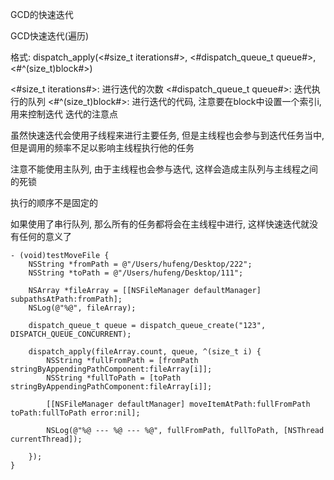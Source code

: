 GCD的快速迭代


GCD快速迭代(遍历)

格式:
dispatch_apply(<#size_t iterations#>, <#dispatch_queue_t queue#>, <#^(size_t)block#>)

<#size_t iterations#>: 进行迭代的次数
<#dispatch_queue_t queue#>: 迭代执行的队列
<#^(size_t)block#>: 进行迭代的代码, 注意要在block中设置一个索引i, 用来控制迭代
迭代的注意点

虽然快速迭代会使用子线程来进行主要任务, 但是主线程也会参与到迭代任务当中, 但是调用的频率不足以影响主线程执行他的任务

注意不能使用主队列, 由于主线程也会参与迭代, 这样会造成主队列与主线程之间的死锁

执行的顺序不是固定的

如果使用了串行队列, 那么所有的任务都将会在主线程中进行, 这样快速迭代就没有任何的意义了


```
- (void)testMoveFile {
    NSString *fromPath = @"/Users/hufeng/Desktop/222";
    NSString *toPath = @"/Users/hufeng/Desktop/111";
    
    NSArray *fileArray = [[NSFileManager defaultManager] subpathsAtPath:fromPath];
    NSLog(@"%@", fileArray);
    
    dispatch_queue_t queue = dispatch_queue_create("123", DISPATCH_QUEUE_CONCURRENT);
    
    dispatch_apply(fileArray.count, queue, ^(size_t i) {
        NSString *fullFromPath = [fromPath stringByAppendingPathComponent:fileArray[i]];
        NSString *fullToPath = [toPath stringByAppendingPathComponent:fileArray[i]];
        
        [[NSFileManager defaultManager] moveItemAtPath:fullFromPath toPath:fullToPath error:nil];
        
        NSLog(@"%@ --- %@ --- %@", fullFromPath, fullToPath, [NSThread currentThread]);
        
    });
}
```